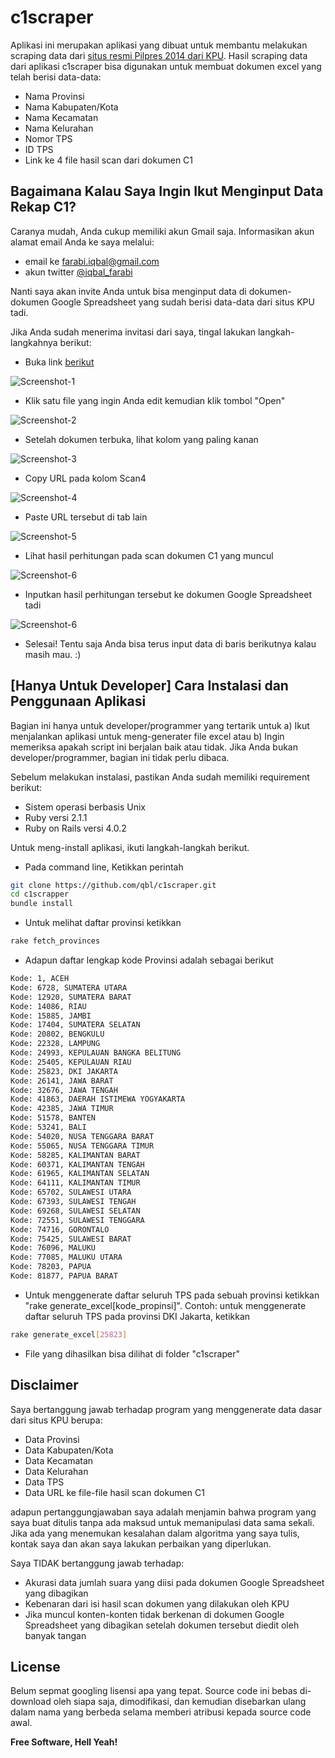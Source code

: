 c1scraper
=========

Aplikasi ini merupakan aplikasi yang dibuat untuk membantu melakukan scraping data dari [situs resmi Pilpres 2014 dari KPU][1]. Hasil scraping data dari aplikasi c1scraper bisa digunakan untuk membuat dokumen excel yang telah berisi data-data:

  - Nama Provinsi
  - Nama Kabupaten/Kota
  - Nama Kecamatan
  - Nama Kelurahan
  - Nomor TPS
  - ID TPS
  - Link ke 4 file hasil scan dari dokumen C1

Bagaimana Kalau Saya Ingin Ikut Menginput Data Rekap C1?
----

Caranya mudah, Anda cukup memiliki akun Gmail saja. Informasikan akun alamat email Anda ke saya melalui:

  - email ke farabi.iqbal@gmail.com
  - akun twitter [@iqbal_farabi][2]

Nanti saya akan invite Anda untuk bisa menginput data di dokumen-dokumen Google Spreadsheet yang sudah berisi data-data dari situs KPU tadi.

Jika Anda sudah menerima invitasi dari saya, tingal lakukan langkah-langkahnya berikut:
- Buka link [berikut][3]

![Screenshot-1](https://dl.dropboxusercontent.com/u/25906777/Screenshot%20-%201.png)

- Klik satu file yang ingin Anda edit kemudian klik tombol "Open"

![Screenshot-2](https://dl.dropboxusercontent.com/u/25906777/Screenshot%20-%202.png)

- Setelah dokumen terbuka, lihat kolom yang paling kanan

![Screenshot-3](https://dl.dropboxusercontent.com/u/25906777/Screenshot%20-%203.png)

- Copy URL pada kolom Scan4 

![Screenshot-4](https://dl.dropboxusercontent.com/u/25906777/Screenshot%20-%203.png)

- Paste URL tersebut di tab lain

![Screenshot-5](https://dl.dropboxusercontent.com/u/25906777/Screenshot%20-%204.png)

- Lihat hasil perhitungan pada scan dokumen C1 yang muncul

![Screenshot-6](https://dl.dropboxusercontent.com/u/25906777/Screenshot%20-%206.png)

- Inputkan hasil perhitungan tersebut ke dokumen Google Spreadsheet tadi

![Screenshot-6](https://dl.dropboxusercontent.com/u/25906777/Screenshot%20-%205.png)

- Selesai! Tentu saja Anda bisa terus input data di baris berikutnya kalau masih mau. :)

[Hanya Untuk Developer] Cara Instalasi dan Penggunaan Aplikasi
----

Bagian ini hanya untuk developer/programmer yang tertarik untuk a) Ikut menjalankan aplikasi untuk meng-generater file excel atau b) Ingin memeriksa apakah script ini berjalan baik atau tidak. Jika Anda bukan developer/programmer, bagian ini tidak perlu dibaca.

Sebelum melakukan instalasi, pastikan Anda sudah memiliki requirement berikut:

  - Sistem operasi berbasis Unix
  - Ruby versi 2.1.1
  - Ruby on Rails versi 4.0.2

Untuk meng-install aplikasi, ikuti langkah-langkah berikut. 

  - Pada command line, Ketikkan perintah 

```sh
git clone https://github.com/qbl/c1scraper.git
cd c1scrapper
bundle install
```
  - Untuk melihat daftar provinsi ketikkan

```sh
rake fetch_provinces
```
    
  - Adapun daftar lengkap kode Provinsi adalah sebagai berikut

```sh
Kode: 1, ACEH
Kode: 6728, SUMATERA UTARA
Kode: 12920, SUMATERA BARAT
Kode: 14086, RIAU
Kode: 15885, JAMBI
Kode: 17404, SUMATERA SELATAN
Kode: 20802, BENGKULU
Kode: 22328, LAMPUNG
Kode: 24993, KEPULAUAN BANGKA BELITUNG
Kode: 25405, KEPULAUAN RIAU
Kode: 25823, DKI JAKARTA
Kode: 26141, JAWA BARAT
Kode: 32676, JAWA TENGAH
Kode: 41863, DAERAH ISTIMEWA YOGYAKARTA
Kode: 42385, JAWA TIMUR
Kode: 51578, BANTEN
Kode: 53241, BALI
Kode: 54020, NUSA TENGGARA BARAT
Kode: 55065, NUSA TENGGARA TIMUR
Kode: 58285, KALIMANTAN BARAT
Kode: 60371, KALIMANTAN TENGAH
Kode: 61965, KALIMANTAN SELATAN
Kode: 64111, KALIMANTAN TIMUR
Kode: 65702, SULAWESI UTARA
Kode: 67393, SULAWESI TENGAH
Kode: 69268, SULAWESI SELATAN
Kode: 72551, SULAWESI TENGGARA
Kode: 74716, GORONTALO
Kode: 75425, SULAWESI BARAT
Kode: 76096, MALUKU
Kode: 77085, MALUKU UTARA
Kode: 78203, PAPUA
Kode: 81877, PAPUA BARAT
```

  - Untuk menggenerate daftar seluruh TPS pada sebuah provinsi ketikkan "rake generate_excel[kode_propinsi]". Contoh: untuk menggenerate daftar seluruh TPS pada provinsi DKI Jakarta, ketikkan

```sh
rake generate_excel[25823]
```

  - File yang dihasilkan bisa dilihat di folder "c1scraper"


Disclaimer
-----------

Saya bertanggung jawab terhadap program yang menggenerate data dasar dari situs KPU berupa:

* Data Provinsi
* Data Kabupaten/Kota
* Data Kecamatan
* Data Kelurahan
* Data TPS
* Data URL ke file-file hasil scan dokumen C1

adapun pertanggungjawaban saya adalah menjamin bahwa program yang saya buat ditulis tanpa ada maksud untuk memanipulasi data sama sekali. Jika ada yang menemukan kesalahan dalam algoritma yang saya tulis, kontak saya dan akan saya lakukan perbaikan yang diperlukan.

Saya TIDAK bertanggung jawab terhadap:
* Akurasi data jumlah suara yang diisi pada dokumen Google Spreadsheet yang dibagikan
* Kebenaran dari isi hasil scan dokumen yang dilakukan oleh KPU
* Jika muncul konten-konten tidak berkenan di dokumen Google Spreadsheet yang dibagikan setelah dokumen tersebut diedit oleh banyak tangan


License
----

Belum sepmat googling lisensi apa yang tepat. Source code ini bebas di-download oleh siapa saja, dimodifikasi, dan kemudian disebarkan ulang dalam nama yang berbeda selama memberi atribusi kepada source code awal.


**Free Software, Hell Yeah!**

[1]:http://pilpres2014.kpu.go.id/c1.php
[2]:https://twitter.com/iqbal_farabi
[3]:https://drive.google.com/folderview?id=0BxLC5WIzlW3fbzk2WFFTTmd0a2s&usp=sharing